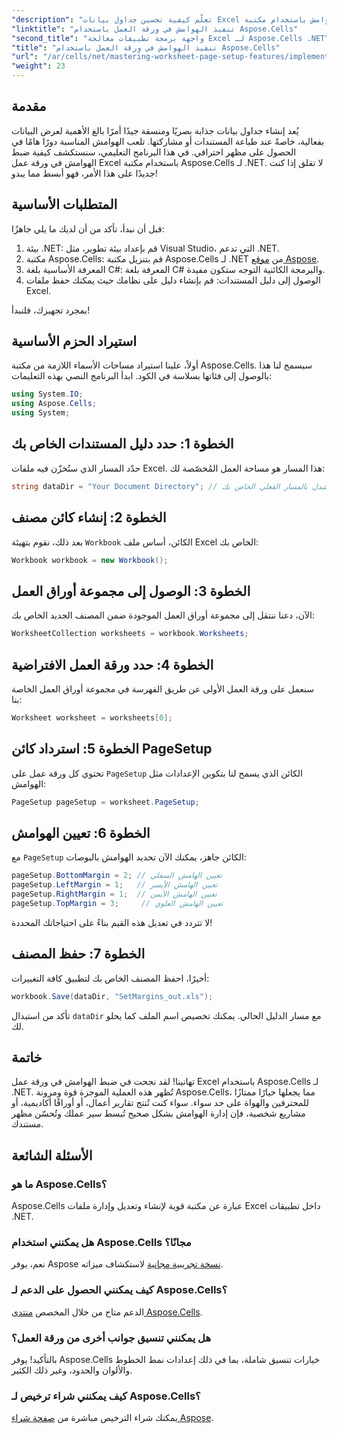 ```yaml
---
"description": "تعلّم كيفية تحسين جداول بيانات Excel الخاصة بك عن طريق ضبط الهوامش باستخدام مكتبة Aspose.Cells لـ .NET. يُبسّط هذا البرنامج التعليمي خطوة بخطوة العملية، مما يجعل عرض بياناتك يبدو احترافيًا وأنيقًا."
"linktitle": "تنفيذ الهوامش في ورقة العمل باستخدام Aspose.Cells"
"second_title": "واجهة برمجة تطبيقات معالجة Excel لـ Aspose.Cells .NET"
"title": "تنفيذ الهوامش في ورقة العمل باستخدام Aspose.Cells"
"url": "/ar/cells/net/mastering-worksheet-page-setup-features/implement-margins-in-worksheet/"
"weight": 23
---
```


## مقدمة

يُعد إنشاء جداول بيانات جذابة بصريًا ومنسقة جيدًا أمرًا بالغ الأهمية لعرض البيانات بفعالية، خاصةً عند طباعة المستندات أو مشاركتها. تلعب الهوامش المناسبة دورًا هامًا في الحصول على مظهر احترافي. في هذا البرنامج التعليمي، سنستكشف كيفية ضبط الهوامش في ورقة عمل Excel باستخدام مكتبة Aspose.Cells لـ .NET. لا تقلق إذا كنت جديدًا على هذا الأمر، فهو أبسط مما يبدو!

## المتطلبات الأساسية

قبل أن نبدأ، تأكد من أن لديك ما يلي جاهزًا:

1. بيئة .NET: قم بإعداد بيئة تطوير، مثل Visual Studio، التي تدعم .NET.
2. مكتبة Aspose.Cells: قم بتنزيل مكتبة Aspose.Cells لـ .NET من [موقع Aspose](https://releases.aspose.com/cells/net/).
3. المعرفة الأساسية بلغة C#: المعرفة بلغة C# والبرمجة الكائنية التوجه ستكون مفيدة.
4. الوصول إلى دليل المستندات: قم بإنشاء دليل على نظامك حيث يمكنك حفظ ملفات Excel.

بمجرد تجهيزك، فلنبدأ!

## استيراد الحزم الأساسية

أولاً، علينا استيراد مساحات الأسماء اللازمة من مكتبة Aspose.Cells. سيسمح لنا هذا بالوصول إلى فئاتها بسلاسة في الكود. ابدأ البرنامج النصي بهذه التعليمات:

```csharp
using System.IO;
using Aspose.Cells;
using System;
```

## الخطوة 1: حدد دليل المستندات الخاص بك

حدّد المسار الذي ستُخزّن فيه ملفات Excel. هذا المسار هو مساحة العمل المُخصّصة لك:

```csharp
string dataDir = "Your Document Directory"; // استبدل بالمسار الفعلي الخاص بك
```

## الخطوة 2: إنشاء كائن مصنف

بعد ذلك، نقوم بتهيئة `Workbook` الكائن، أساس ملف Excel الخاص بك:

```csharp
Workbook workbook = new Workbook();
```

## الخطوة 3: الوصول إلى مجموعة أوراق العمل

الآن، دعنا ننتقل إلى مجموعة أوراق العمل الموجودة ضمن المصنف الجديد الخاص بك:

```csharp
WorksheetCollection worksheets = workbook.Worksheets;
```

## الخطوة 4: حدد ورقة العمل الافتراضية

سنعمل على ورقة العمل الأولى عن طريق الفهرسة في مجموعة أوراق العمل الخاصة بنا:

```csharp
Worksheet worksheet = worksheets[0];
```

## الخطوة 5: استرداد كائن PageSetup

تحتوي كل ورقة عمل على `PageSetup` الكائن الذي يسمح لنا بتكوين الإعدادات مثل الهوامش:

```csharp
PageSetup pageSetup = worksheet.PageSetup;
```

## الخطوة 6: تعيين الهوامش

مع `PageSetup` الكائن جاهز، يمكنك الآن تحديد الهوامش بالبوصات:

```csharp
pageSetup.BottomMargin = 2; // تعيين الهامش السفلي
pageSetup.LeftMargin = 1;   // تعيين الهامش الأيسر
pageSetup.RightMargin = 1;  // تعيين الهامش الأيمن
pageSetup.TopMargin = 3;     // تعيين الهامش العلوي
```

لا تتردد في تعديل هذه القيم بناءً على احتياجاتك المحددة!

## الخطوة 7: حفظ المصنف

أخيرًا، احفظ المصنف الخاص بك لتطبيق كافة التغييرات:

```csharp
workbook.Save(dataDir, "SetMargins_out.xls");
```

تأكد من استبدال `dataDir` مع مسار الدليل الحالي. يمكنك تخصيص اسم الملف كما يحلو لك.

## خاتمة

تهانينا! لقد نجحت في ضبط الهوامش في ورقة عمل Excel باستخدام Aspose.Cells لـ .NET. تُظهر هذه العملية الموجزة قوة ومرونة Aspose.Cells، مما يجعلها خيارًا ممتازًا للمحترفين والهواة على حد سواء. سواء كنت تُنتج تقارير أعمال، أو أوراقًا أكاديمية، أو مشاريع شخصية، فإن إدارة الهوامش بشكل صحيح تُبسط سير عملك وتُحسّن مظهر مستندك.

## الأسئلة الشائعة

### ما هو Aspose.Cells؟  
Aspose.Cells عبارة عن مكتبة قوية لإنشاء وتعديل وإدارة ملفات Excel داخل تطبيقات .NET.

### هل يمكنني استخدام Aspose.Cells مجانًا؟  
نعم، يوفر Aspose [نسخة تجريبية مجانية](https://releases.aspose.com/) لاستكشاف ميزاته.

### كيف يمكنني الحصول على الدعم لـ Aspose.Cells؟  
الدعم متاح من خلال المخصص [منتدى Aspose.Cells](https://forum.aspose.com/c/cells/9).

### هل يمكنني تنسيق جوانب أخرى من ورقة العمل؟  
بالتأكيد! يوفر Aspose.Cells خيارات تنسيق شاملة، بما في ذلك إعدادات نمط الخطوط والألوان والحدود، وغير ذلك الكثير.

### كيف يمكنني شراء ترخيص لـ Aspose.Cells؟  
يمكنك شراء الترخيص مباشرة من [صفحة شراء Aspose](https://purchase.aspose.com/buy).